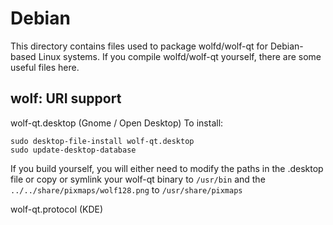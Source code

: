 
Debian
====================
This directory contains files used to package wolfd/wolf-qt
for Debian-based Linux systems. If you compile wolfd/wolf-qt yourself, there are some useful files here.

## wolf: URI support ##


wolf-qt.desktop  (Gnome / Open Desktop)
To install:

	sudo desktop-file-install wolf-qt.desktop
	sudo update-desktop-database

If you build yourself, you will either need to modify the paths in
the .desktop file or copy or symlink your wolf-qt binary to `/usr/bin`
and the `../../share/pixmaps/wolf128.png` to `/usr/share/pixmaps`

wolf-qt.protocol (KDE)

